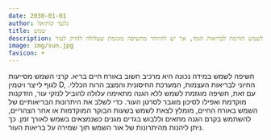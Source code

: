 ```yaml
---
date: 2030-01-01
author: גלעד קותיאל
title: שמש
description: חשיפה מתונה ומוגנת לשמש תורמת לבריאות הגוף, אך יש להיזהר מחשיפה מוגזמת שעלולה להזיק לעור.
image: img/sun.jpg
favicon: ☀️
---
```


חשיפה לשמש במידה נכונה היא מרכיב חשוב באורח חיים בריא. קרני השמש מסייעות לגוף לייצר ויטמין D, החיוני לבריאות העצמות, המערכת החיסונית והמצב הרוח הכללי. עם זאת, חשיפה מוגזמת לשמש ללא הגנה מתאימה עלולה להוביל לנזקי עור, הזדקנות מוקדמת ואפילו לסיכון מוגבר לסרטן העור. כדי לשלב את היתרונות הבריאותיים של השמש באורח החיים, מומלץ לצאת לשמש בשעות הבוקר המוקדמות או אחר הצהריים, להשתמש בקרם הגנה מתאים וללבוש בגדים מגנים כשנמצאים בשמש לאורך זמן. כך ניתן ליהנות מהיתרונות של אור השמש תוך שמירה על בריאות העור.
